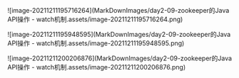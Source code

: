 ![image-20211211195716264](MarkDownImages/day2-09-zookeeper的Java API操作 - watch机制.assets/image-20211211195716264.png)

![image-20211211195948595](MarkDownImages/day2-09-zookeeper的Java API操作 - watch机制.assets/image-20211211195948595.png)

![image-20211211200206876](MarkDownImages/day2-09-zookeeper的Java API操作 - watch机制.assets/image-20211211200206876.png)